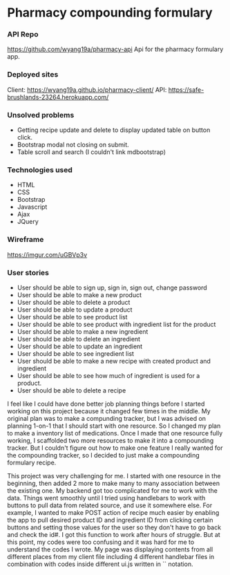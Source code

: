 # Pharmacy compounding formulary

### API Repo
https://github.com/wyang19a/pharmacy-api
Api for the pharmacy formulary app.

### Deployed sites

Client: https://wyang19a.github.io/pharmacy-client/
API: https://safe-brushlands-23264.herokuapp.com/

### Unsolved problems
- Getting recipe update and delete to display updated table on button click.
- Bootstrap modal not closing on submit.
- Table scroll and search (I couldn't link mdbootstrap)

### Technologies used
- HTML
- CSS
- Bootstrap
- Javascript
- Ajax
- JQuery

### Wireframe  
https://imgur.com/uGBVp3v

### User stories
- User should be able to sign up, sign in, sign out, change password
- User should be able to make a new product
- User should be able to delete a product
- User should be able to update a product
- User should be able to see product list
- User should be able to see product with ingredient list for the product
- User should be able to make a new ingredient
- User should be able to delete an ingredient
- User should be able to update an ingredient
- User should be able to see ingredient list
- User should be able to make a new recipe with created product and ingredient
- User should be able to see how much of ingredient is used for a product.
- User should be able to delete a recipe


I feel like I could have done better job planning things before I started working on this project because it changed few times in the middle. My original plan was to make a compunding tracker, but I was advised on planning 1-on-1 that I should start with one resource. So I changed my plan to make a inventory list of medications. Once I made that one resource fully working, I scaffolded two more resources to make it into a compounding tracker. But I couldn't figure out how to make one feature I really wanted for the compounding tracker, so I decided to just make a compounding formulary recipe.

This project was very challenging for me. I started with one resource in the beginning, then added 2 more to make many to many association between the existing one. My backend got too complicated for me to work with the data. Things went smoothly until I tried using handlebars to work with buttons to pull data from related source, and use it somewhere else. For example, I wanted to make POST action of recipe much easier by enabling the app to pull desired product ID and ingredient ID from clicking certain buttons and setting those values for the user so they don't have to go back and check the id#. I got this function to work after hours of struggle. But at this point, my codes were too confusing and it was hard for me to understand the codes I wrote. My page was displaying contents from all different places from my client file including 4 different handlebar files in combination with codes inside different ui.js written in `` notation.
